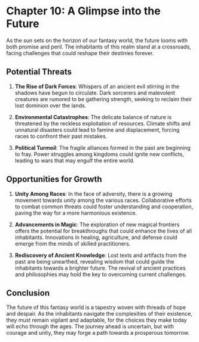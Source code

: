 # Chapter 10: A Glimpse into the Future

As the sun sets on the horizon of our fantasy world, the future looms with both promise and peril. The inhabitants of this realm stand at a crossroads, facing challenges that could reshape their destinies forever.

## Potential Threats

1. **The Rise of Dark Forces**: Whispers of an ancient evil stirring in the shadows have begun to circulate. Dark sorcerers and malevolent creatures are rumored to be gathering strength, seeking to reclaim their lost dominion over the lands.

2. **Environmental Catastrophes**: The delicate balance of nature is threatened by the reckless exploitation of resources. Climate shifts and unnatural disasters could lead to famine and displacement, forcing races to confront their past mistakes.

3. **Political Turmoil**: The fragile alliances formed in the past are beginning to fray. Power struggles among kingdoms could ignite new conflicts, leading to wars that may engulf the entire world.

## Opportunities for Growth

1. **Unity Among Races**: In the face of adversity, there is a growing movement towards unity among the various races. Collaborative efforts to combat common threats could foster understanding and cooperation, paving the way for a more harmonious existence.

2. **Advancements in Magic**: The exploration of new magical frontiers offers the potential for breakthroughs that could enhance the lives of all inhabitants. Innovations in healing, agriculture, and defense could emerge from the minds of skilled practitioners.

3. **Rediscovery of Ancient Knowledge**: Lost texts and artifacts from the past are being unearthed, revealing wisdom that could guide the inhabitants towards a brighter future. The revival of ancient practices and philosophies may hold the key to overcoming current challenges.

## Conclusion

The future of this fantasy world is a tapestry woven with threads of hope and despair. As the inhabitants navigate the complexities of their existence, they must remain vigilant and adaptable, for the choices they make today will echo through the ages. The journey ahead is uncertain, but with courage and unity, they may forge a path towards a prosperous tomorrow.